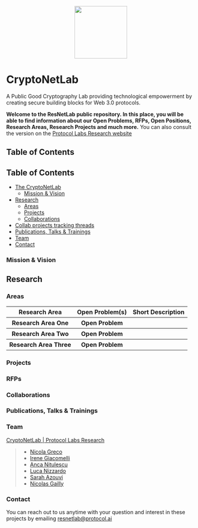 <p align="center">
  <a href="https://research.protocol.ai/research/groups/cryptonetlab/" title="CryptoNetLab">
    <img src="https://research.protocol.ai/groups/cryptonetlab/icon.png" width="140" />
  </a>
</p>

# CryptoNetLab
A Public Good Cryptography Lab providing technological empowerment by creating secure building blocks for Web 3.0 protocols.

**Welcome to the ResNetLab public repository. In this place, you will be able to find information about our Open Problems, RFPs, Open Positions, Research Areas, Research Projects and much more.** You can also consult the version on the [Protocol Labs Research website](https://research.protocol.ai/research/groups/resnetlab)

## Table of Contents

## Table of Contents

- [The CryptoNetLab](#thecryptonetlab)
  - [Mission & Vision](#mission--vision)
- [Research](#research)
  - [Areas](#research)
  - [Projects](#research)
  - [Collaborations](#collaborations)
- [Collab projects tracking threads](#collab-projects-tracking-threads)
- [Publications, Talks & Trainings](#publications-talks--trainings)
- [Team](#team)
- [Contact](#contact)

### Mission & Vision

## Research

### Areas

<table>
  <tr>
    <th><b>Research Area</b></th>
    <th><b>Open Problem(s)</b></th>
    <th><b>Short Description</b></th>
  </tr>
   <tr>
    <th><b>Research Area One</b></th>
    <th>Open Problem</th>
    <th></th>
  </tr>

  <tr>
    <th><b>Research Area Two</b></th>
    <th>Open Problem</th>
    <th></th>
  </tr>
  
  <tr>
    <th><b>Research Area Three</b></th>
    <th>Open Problem</th>
    <th></th>
  </tr>
 
  </table>
  
  ### Projects
  
  ### RFPs
  
  ### Collaborations
  
  
### Publications, Talks & Trainings

### Team
[CryptoNetLab | Protocol Labs Research](https://research.protocol.ai/groups/cryptonetlab/)

> -   [Nicola Greco](https://research.protocol.ai/authors/nicola-greco)
> -   [Irene Giacomelli](https://research.protocol.ai/authors/irene-giacomelli)
> -   [Anca Nitulescu](https://research.protocol.ai/authors/anca-nitulescu/)
> -   [Luca Nizzardo](https://research.protocol.ai/authors/luca-nizzardo)
> -   [Sarah Azouvi](https://research.protocol.ai/authors/sarah-azouvi)
> -   [Nicolas Gailly](https://research.protocol.ai/authors/nicolas-gailly)

### Contact

You can reach out to us anytime with your question and interest in these projects by emailing [resnetlab@protocol.ai](mailto:resnetlab@protocol.ai)
